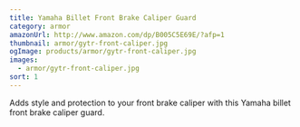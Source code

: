```yaml
---
title: Yamaha Billet Front Brake Caliper Guard
category: armor
amazonUrl: http://www.amazon.com/dp/B005C5E69E/?afp=1
thumbnail: armor/gytr-front-caliper.jpg
ogImage: products/armor/gytr-front-caliper.jpg
images:
  - armor/gytr-front-caliper.jpg
sort: 1
---
```


Adds style and protection to your front brake caliper with this Yamaha billet front brake caliper guard.

